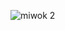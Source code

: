 
![miwok 2](https://user-images.githubusercontent.com/76857976/151759951-a227c9fc-16c3-470f-81f6-535704b81303.png)
